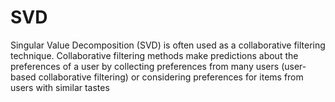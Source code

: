 # SVD
Singular Value Decomposition (SVD) is often used as a collaborative filtering technique. Collaborative filtering methods make predictions about the preferences of a user by collecting preferences from many users (user-based collaborative filtering) or considering preferences for items  from users with similar tastes 
